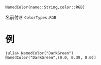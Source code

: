 ```
NamedColor(name::String,color::RGB)
```

名前付き `ColorTypes.RGB`

# 例

```julia-repl
julia> NamedColor("DarkGreen")
NamedColor("DarkGreen",(0.0, 0.39, 0.0))
```
